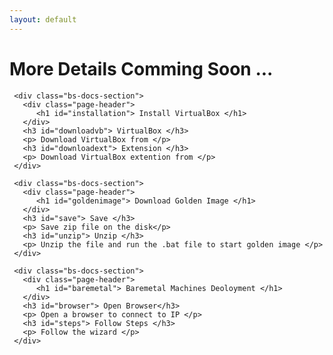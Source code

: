 ```yaml
---
layout: default
---
```



<div class="container bs-docs-container">
 <div class="row">
   <div class="col-md-9" role="main">
     <div><h1 id="installation"> More Details Comming Soon ... </h1> </div>

     <div class="bs-docs-section">
       <div class="page-header">
          <h1 id="installation"> Install VirtualBox </h1>
       </div>
       <h3 id="downloadvb"> VirtualBox </h3>
       <p> Download VirtualBox from </p>
       <h3 id="downloadext"> Extension </h3>
       <p> Download VirtualBox extention from </p>
     </div>
     
     <div class="bs-docs-section">
       <div class="page-header">
          <h1 id="goldenimage"> Download Golden Image </h1>
       </div>
       <h3 id="save"> Save </h3>
       <p> Save zip file on the disk</p>
       <h3 id="unzip"> Unzip </h3>
       <p> Unzip the file and run the .bat file to start golden image </p>
     </div>

     <div class="bs-docs-section">
       <div class="page-header">
          <h1 id="baremetal"> Baremetal Machines Deoloyment </h1>
       </div>
       <h3 id="browser"> Open Browser</h3>
       <p> Open a browser to connect to IP </p>
       <h3 id="steps"> Follow Steps </h3>
       <p> Follow the wizard </p>
     </div>

   </div>

 </div>
</div>

